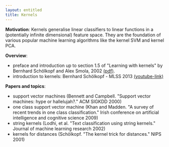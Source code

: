 ```yaml
---
layout: entitled
title: Kernels
---
```


**Motivation**: Kernels generalise linear classifiers to linear functions in a (potentially infinite dimensional) feature space. They are the foundation of various popular machine learning algorithms like the kernel SVM and kernel PCA.

**Overview**:

- preface and introduction up to section 1.5 of "Learning with kernels" by Bernhard Schölkopf and Alex Smola, 2002 [(pdf)](http://agbs.kyb.tuebingen.mpg.de/lwk/).
- introduction to kernels: Bernhard Schölkopf - MLSS 2013 [(youtube-link)](https://www.youtube.com/watch?v=uzWgB1VO9xQ)

**Papers and topics**:

- support vector machines (Bennett and Campbell. "Support vector machines: hype or hallelujah?." ACM SIGKDD 2000)
- one class support vector machine (Khan and Madden. "A survey of recent trends in one class classification." Irish conference on artificial intelligence and cognitive science 2009)
- string kernels (Lodhi, et al. "Text classification using string kernels." Journal of machine learning research 2002)
- kernels for distances (Schölkopf. "The kernel trick for distances." NIPS 2001)
